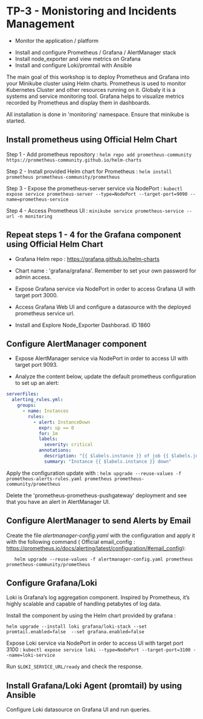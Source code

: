 # TP-3 - Monistoring and Incidents Management #

* Monitor the application / platform

 - Install and configure Prometheus / Grafana / AlertManager stack
 - Install node_exporter and view metrics on Grafana
 - Install and configure Loki/promtail with Ansible

The main goal of this workshop is to deploy Prometheus and Grafana into your Minikube cluster using Helm charts. 
Prometheus is used to monitor Kubernetes Cluster and other resources running on it. Globaly it is a systems and service monitoring tool.
Grafana helps to visualize metrics recorded by Prometheus and display them in dashboards.

All installation is done in 'monitoring' namespace. Ensure that minikube is started.

## Install prometheus using Official Helm Chart ##

Step 1 - Add prometheus repository : `helm repo add prometheus-community https://prometheus-community.github.io/helm-charts`

Step 2 - Install provided Helm chart for Prometheus : `helm install prometheus prometheus-community/prometheus`

Step 3 - Expose the prometheus-server service via NodePort : `kubectl expose service prometheus-server --type=NodePort --target-port=9090 --name=prometheus-service`

Step 4 - Access Prometheus UI : `minikube service prometheus-service --url -n monitoring`

## Repeat steps 1 - 4 for the Grafana component using Official Helm Chart ##

* Grafana Helm repo :  https://grafana.github.io/helm-charts

* Chart name : 'grafana/grafana'. Remember to set your own password for admin access.

* Expose Grafana service via NodePort in order to access Grafana UI with target port 3000.

* Access Grafana Web UI and configure a datasource with the deployed prometheus service url. 

* Install and Explore Node_Exporter Dashborad. ID 1860

## Configure AlertManager component ##

* Expose AlertManager service via NodePort in order to access UI with target port 9093.

* Analyze the content below, update the default prometheus configuration to set up an alert:

```yaml
serverFiles:
  alerting_rules.yml:
    groups:
      - name: Instances
        rules:
          - alert: InstanceDown
            expr: up == 0
            for: 1m
            labels:
              severity: critical
            annotations:
              description: "{{ $labels.instance }} of job {{ $labels.job }} has been down for more than 1 minutes."
              summary: "Instance {{ $labels.instance }} down"
```

Apply the configuration update with : `helm upgrade --reuse-values -f prometheus-alerts-rules.yaml prometheus prometheus-community/prometheus`

Delete the 'prometheus-prometheus-pushgateway' deployment and see that you have an alert in AlertManager UI.

## Configure AlertManager to send Alerts by Email ##

Create the file *alertmanager-config.yaml* with the configuration and apply it with the following command ( Official email_config : https://prometheus.io/docs/alerting/latest/configuration/#email_config):

```console
   helm upgrade --reuse-values -f alertmanager-config.yaml prometheus prometheus-community/prometheus
```

## Configure Grafana/Loki ##

Loki is Grafana’s log aggregation component. Inspired by Prometheus, it’s highly scalable and capable of handling petabytes of log data.

Install the component by using the  Helm chart provided by grafana :

```console
helm upgrade --install loki grafana/loki-stack --set promtail.enabled=false  --set grafana.enabled=false
```

Expose Loki service via NodePort in order to access UI with target port 3100 : `kubectl expose service loki --type=NodePort --target-port=3100 --name=loki-service`

Run `$LOKI_SERVICE_URL/ready` and check the response. 

## Install  Grafana/Loki Agent (promtail) by using Ansible ##

Configure Loki datasource on Grafana UI and run queries.

